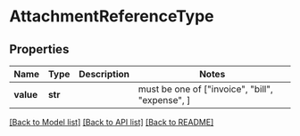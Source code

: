 # AttachmentReferenceType


## Properties
Name | Type | Description | Notes
------------ | ------------- | ------------- | -------------
**value** | **str** |  |  must be one of ["invoice", "bill", "expense", ]

[[Back to Model list]](../../README.md#documentation-for-models) [[Back to API list]](../../README.md#documentation-for-api-endpoints) [[Back to README]](../../README.md)


